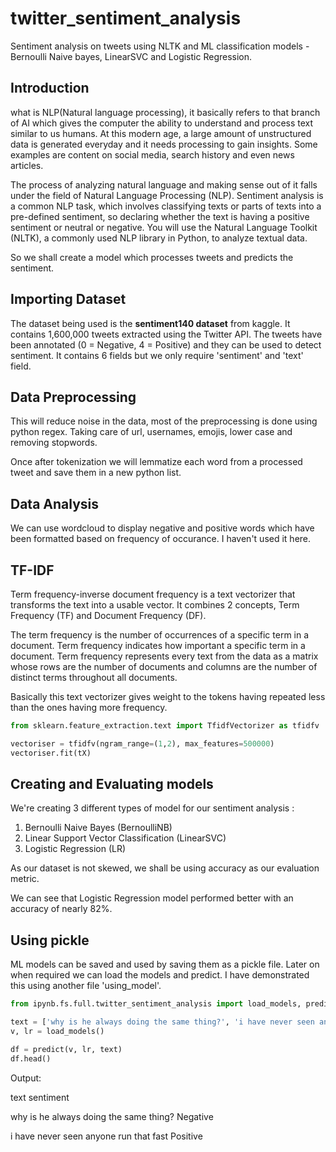 # twitter_sentiment_analysis
Sentiment analysis on tweets using NLTK and ML classification models - Bernoulli Naive bayes, LinearSVC and Logistic Regression.


## Introduction

what is NLP(Natural language processing), it basically refers to that branch of AI which gives the computer the ability to understand and process text similar to us humans.
At this modern age, a large amount of unstructured data is generated everyday and it needs processing to gain insights. Some examples are content on social media, search history and even news articles. 

The process of analyzing natural language and making sense out of it falls under the field of Natural Language Processing (NLP). Sentiment analysis is a common NLP task, which involves classifying texts or parts of texts into a pre-defined sentiment, so declaring whether the text is having a positive sentiment or neutral or negative. You will use the Natural Language Toolkit (NLTK), a commonly used NLP library in Python, to analyze textual data.

So we shall create a model which processes tweets and predicts the sentiment.


## Importing Dataset

The dataset being used is the **sentiment140 dataset** from kaggle. It contains 1,600,000 tweets extracted using the Twitter API. The tweets have been annotated (0 = Negative, 4 = Positive) and they can be used to detect sentiment.
It contains 6 fields but we only require 'sentiment' and 'text' field.


## Data Preprocessing

This will reduce noise in the data, most of the preprocessing is done using python regex. Taking care of url, usernames, emojis, lower case and removing stopwords.

Once after tokenization we will lemmatize each word from a processed tweet and save them in a new python list.


## Data Analysis

We can use wordcloud to display negative and positive words which have been formatted based on frequency of occurance. I haven't used it here.


## TF-IDF

Term frequency-inverse document frequency is a text vectorizer that transforms the text into a usable vector. It combines 2 concepts, Term Frequency (TF) and Document Frequency (DF).

The term frequency is the number of occurrences of a specific term in a document. Term frequency indicates how important a specific term in a document. Term frequency represents every text from the data as a matrix whose rows are the number of documents and columns are the number of distinct terms throughout all documents.

Basically this text vectorizer gives weight to the tokens having repeated less than the ones having more frequency.
```python
from sklearn.feature_extraction.text import TfidfVectorizer as tfidfv

vectoriser = tfidfv(ngram_range=(1,2), max_features=500000)
vectoriser.fit(tX)
```


## Creating and Evaluating models

We're creating 3 different types of model for our sentiment analysis :

1. Bernoulli Naive Bayes (BernoulliNB)
2. Linear Support Vector Classification (LinearSVC)
3. Logistic Regression (LR)

As our dataset is not skewed, we shall be using accuracy as our evaluation metric.

We can see that Logistic Regression model performed better with an accuracy of nearly 82%.


## Using pickle

ML models can be saved and used by saving them as a pickle file. Later on when required we can load the models and predict.
I have demonstrated this using another file 'using_model'.

```python
from ipynb.fs.full.twitter_sentiment_analysis import load_models, predict

text = ['why is he always doing the same thing?', 'i have never seen anyone run that fast']
v, lr = load_models()

df = predict(v, lr, text)
df.head()
```

Output:

text	sentiment

why is he always doing the same thing?	Negative

i have never seen anyone run that fast	Positive
